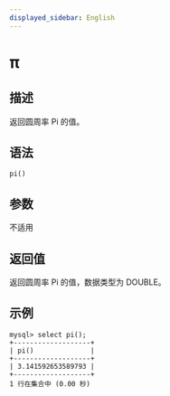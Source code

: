 ```yaml
---
displayed_sidebar: English
---
```


# π

## 描述

返回圆周率 Pi 的值。

## 语法

```Plain
pi()
```

## 参数

不适用

## 返回值

返回圆周率 Pi 的值，数据类型为 DOUBLE。

## 示例

```Plain
mysql> select pi();
+-------------------+
| pi()              |
+-------------------+
| 3.141592653589793 |
+-------------------+
1 行在集合中 (0.00 秒)
```